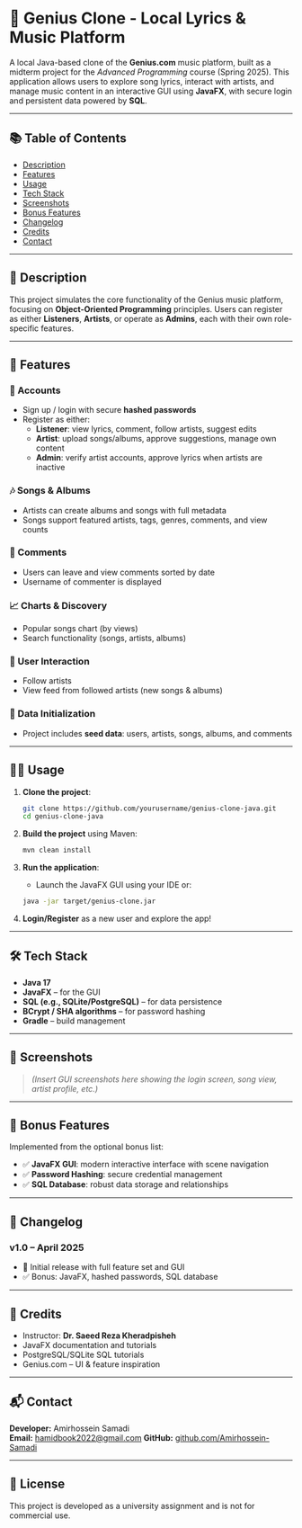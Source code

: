# 🎵 Genius Clone - Local Lyrics & Music Platform

A local Java-based clone of the **Genius.com** music platform, built as a midterm project for the *Advanced Programming* course (Spring 2025). This application allows users to explore song lyrics, interact with artists, and manage music content in an interactive GUI using **JavaFX**, with secure login and persistent data powered by **SQL**.

---

## 📚 Table of Contents
- [Description](#description)
- [Features](#features)
- [Usage](#usage)
- [Tech Stack](#tech-stack)
- [Screenshots](#screenshots)
- [Bonus Features](#bonus-features)
- [Changelog](#changelog)
- [Credits](#credits)
- [Contact](#contact)

---

## 📝 Description

This project simulates the core functionality of the Genius music platform, focusing on **Object-Oriented Programming** principles. Users can register as either **Listeners**, **Artists**, or operate as **Admins**, each with their own role-specific features.

---

## 🚀 Features

### 👤 Accounts
- Sign up / login with secure **hashed passwords**
- Register as either:
  - **Listener**: view lyrics, comment, follow artists, suggest edits
  - **Artist**: upload songs/albums, approve suggestions, manage own content
  - **Admin**: verify artist accounts, approve lyrics when artists are inactive

### 🎶 Songs & Albums
- Artists can create albums and songs with full metadata
- Songs support featured artists, tags, genres, comments, and view counts

### 💬 Comments
- Users can leave and view comments sorted by date
- Username of commenter is displayed

### 📈 Charts & Discovery
- Popular songs chart (by views)
- Search functionality (songs, artists, albums)

### 🤝 User Interaction
- Follow artists
- View feed from followed artists (new songs & albums)

### 📄 Data Initialization
- Project includes **seed data**: users, artists, songs, albums, and comments

---

## 🧑‍💻 Usage

1. **Clone the project**:
    ```bash
    git clone https://github.com/yourusername/genius-clone-java.git
    cd genius-clone-java
    ```

2. **Build the project** using Maven:
    ```bash
    mvn clean install
    ```

3. **Run the application**:
    - Launch the JavaFX GUI using your IDE or:
    ```bash
    java -jar target/genius-clone.jar
    ```

4. **Login/Register** as a new user and explore the app!

---

## 🛠️ Tech Stack

- **Java 17**
- **JavaFX** – for the GUI
- **SQL (e.g., SQLite/PostgreSQL)** – for data persistence
- **BCrypt / SHA algorithms** – for password hashing
- **Gradle** – build management

---

## 📸 Screenshots

> *(Insert GUI screenshots here showing the login screen, song view, artist profile, etc.)*

---

## 🌟 Bonus Features

Implemented from the optional bonus list:
- ✅ **JavaFX GUI**: modern interactive interface with scene navigation
- ✅ **Password Hashing**: secure credential management
- ✅ **SQL Database**: robust data storage and relationships

---

## 🧾 Changelog

### v1.0 – April 2025
- 🎉 Initial release with full feature set and GUI
- ✅ Bonus: JavaFX, hashed passwords, SQL database

---

## 🙏 Credits

- Instructor: **Dr. Saeed Reza Kheradpisheh**
- JavaFX documentation and tutorials
- PostgreSQL/SQLite SQL tutorials
- Genius.com – UI & feature inspiration

---

## 📬 Contact

**Developer:** Amirhossein Samadi  
**Email:** hamidbook2022@gmail.com
**GitHub:** [github.com/Amirhossein-Samadi](https://github.com/Amirhossein-Samadi)

---

## 📄 License

This project is developed as a university assignment and is not for commercial use.
